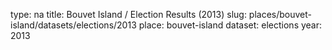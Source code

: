 type: na
title: Bouvet Island / Election Results (2013)
slug: places/bouvet-island/datasets/elections/2013
place: bouvet-island
dataset: elections
year: 2013
